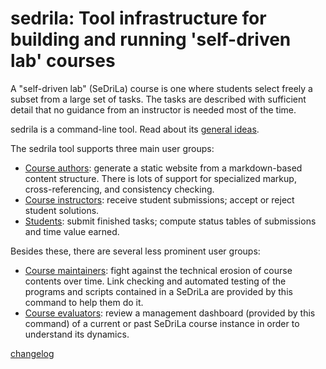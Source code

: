 # sedrila: Tool infrastructure for building and running 'self-driven lab' courses

A "self-driven lab" (SeDriLa) course is one where students select freely 
a subset from a large set of tasks.
The tasks are described with sufficient detail that no guidance from an instructor
is needed most of the time.

sedrila is a command-line tool. Read about its [general ideas](general_ideas.md).

The sedrila tool supports three main user groups:

- [Course authors](authors.md): 
  generate a static website from a markdown-based content structure.
  There is lots of support for specialized markup, cross-referencing, and consistency checking. 
- [Course instructors](instructors.md): 
  receive student submissions; accept or reject student solutions.
- [Students](students.md):
  submit finished tasks; compute status tables of submissions and time value earned.

Besides these, there are several less prominent user groups:

- [Course maintainers](maintainers.md):
  fight against the technical erosion of course contents over time.
  Link checking and automated testing of the programs and scripts contained in a SeDriLa
  are provided by this command to help them do it.
- [Course evaluators](evaluators.md):
  review a management dashboard (provided by this command) of a current or past SeDriLa course instance
  in order to understand its dynamics.

[changelog](changelog.md)